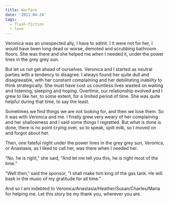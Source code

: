 ```yaml
---
title: Warfare
date: '2013-04-24'
tags:
  - flash-fiction
  - love
---
```


Veronica was an unexpected ally, I have to admit. I it were not for her, I would
have been long dead or worse, demoted and scrubbing bathroom floors. She was
there and she helped me when I needed it, under the power lines in the grey grey
sun.

<!-- truncate -->

But let us not get ahead of ourselves. Veronica and I started as neutral parties
with a tendency to disagree. I always found her quite dull and disagreeable,
with her constant complaining and her debilitating inability to think
strategically. She must have cost us countless lives wasted on waiting and
listening, sleeping and hoping. Overtime, our relationship evolved and I grew to
like her, to some extent, for a limited period of time. She was quite helpful
during that time, to say the least.

Sometimes we find things we are not looking for, and then we lose them. So it
was with Veronica and me. I finally grew very weary of her complaining and her
shallowness and I said some things I regretted. But what is done is done, there
is no point crying over, so to speak, spilt milk, so I moved on and forgot about
her.

Then, one fateful night under the power lines in the grey grey sun, Veronica, or
Anastasia, as I liked to call her, was there when I needed her.

"No, he is right," she said, "And let me tell you this, he is right most of the
time."

"Well then," said the sponsor, "I shall make him king of the gas tank. He will
bask in the music of my gratitude for all time."

And so I am indebted to Veronica/Anastasia/Heather/Susan/Charles/Maria for
helping me. Let this story be my thank you, wherever you are.
